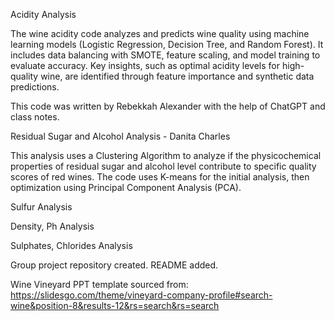 Acidity Analysis

The wine acidity code analyzes and predicts wine quality using machine learning models (Logistic Regression, Decision Tree, and Random Forest). It includes data balancing with SMOTE, feature scaling, and model training to evaluate accuracy. Key insights, such as optimal acidity levels for high-quality wine, are identified through feature importance and synthetic data predictions.

This code was written by Rebekkah Alexander with the help of ChatGPT and class notes.



Residual Sugar and Alcohol Analysis - Danita Charles

This analysis uses a Clustering Algorithm to analyze if the physicochemical properties of residual sugar and alcohol level contribute to specific quality scores of red wines. The code uses K-means for the initial analysis, then optimization using Principal Component Analysis (PCA). 

Sulfur Analysis



Density, Ph Analysis



Sulphates, Chlorides Analysis




Group project repository created. README added.

Wine Vineyard PPT template sourced from: https://slidesgo.com/theme/vineyard-company-profile#search-wine&position-8&results-12&rs=search&rs=search
